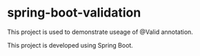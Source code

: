 # spring-boot-validation

This project is used to demonstrate useage of @Valid annotation.

This project is developed using Spring Boot.
